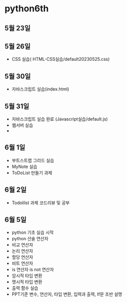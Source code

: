 # python6th


## 5월 23일

## 5월 26일

- CSS 실습( HTML-CSS실습/default20230525.css)


## 5월 30일

- 자바스크립트 실습(index.html)

## 5월 31일

- 자바스크립트 실습 완료 (Javascript실습/default.js)
- 웹서버 실습
- 
## 6월 1일
- 부트스트랩 그리드 실습
- MyNote 실습
- ToDoList 만들기 과제

## 6월 2일
- Todolilst 과제 코드리뷰 및 공부

## 6월 5일
- python 기초 실습 시작
- python 산술 연산자
- 비교 연산자
- 논리 연산자
- 할당 연산자
- 비트 연산자
- is 연산자 is not 연산자
- 암시적 타입 변환
- 명시적 타입 변환
- 출력 함수 실습
- PPT기준 변수, 연산자, 타입 변환, 입력과 출력, If문 초반 설명 